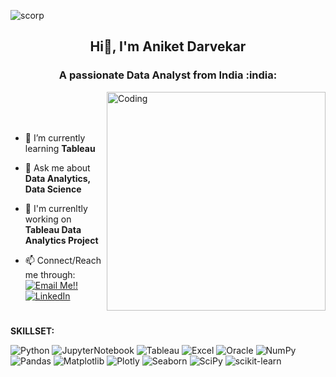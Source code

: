 
![scorp](https://komarev.com/ghpvc/?username=inferno-scorp)
<h2 align="center">Hi👋, I'm Aniket Darvekar</h2>
<h3 align="center">A passionate Data Analyst from India :india:</h3>
<img align="right" alt="Coding" width="350" src="https://i0.wp.com/barolainternship.com/wp-content/uploads/2021/06/ML-GIF.gif?resize=800%2C600&ssl=1">

<br>
<br>
<br>

* 🌱 I’m currently learning **Tableau**
* 💬 Ask me about **Data Analytics, Data Science**

* 🔭 I'm currenltly working on **Tableau Data Analytics Project**
* 📫 Connect/Reach me through: <a href="mailto:aniketdarvekar18@gmail.com">![Email Me!!](https://img.shields.io/badge/Gmail-D14836?style=for-the-badge&logo=gmail&logoColor=white)</a> <a href="https://www.linkedin.com/in/aniket-d-b3b208193/">![LinkedIn](https://img.shields.io/badge/LinkedIn-0077B5?style=for-the-badge&logo=linkedin&logoColor=white)</a>
<h1></h1>

**SKILLSET:**                                                   
                                                             
![Python](https://img.shields.io/badge/python-3670A0?style=for-the-badge&logo=python&logoColor=ffdd54) ![JupyterNotebook](https://img.shields.io/badge/jupyter-%23013243.svg?style=for-the-badge&logo=jupyter&logoColor=orange) ![Tableau](https://img.shields.io/badge/Tableau-E97627?style=for-the-badge&logo=Tableau&logoColor=white) ![Excel](https://img.shields.io/badge/Microsoft_Excel-217346?style=for-the-badge&logo=microsoft-excel&logoColor=white) ![Oracle](https://img.shields.io/badge/Oracle-F80000?style=for-the-badge&logo=Oracle&logoColor=white) ![NumPy](https://img.shields.io/badge/numpy-%23013243.svg?style=for-the-badge&logo=numpy&logoColor=white) ![Pandas](https://img.shields.io/badge/pandas-%23150458.svg?style=for-the-badge&logo=pandas&logoColor=white) ![Matplotlib](https://img.shields.io/badge/matplotlib-000000?style=for-the-badge&logo=matplotlib&logoColor=white)  ![Plotly](https://img.shields.io/badge/Plotly-%233F4F75.svg?style=for-the-badge&logo=plotly&logoColor=white) ![Seaborn](https://img.shields.io/badge/seaborn-39477F?style=for-the-badge&logo=realm&logoColor=white)  ![SciPy](https://img.shields.io/badge/SciPy-%230C55A5.svg?style=for-the-badge&logo=scipy&logoColor=%white) ![scikit-learn](https://img.shields.io/badge/scikit--learn-%23F7931E.svg?style=for-the-badge&logo=scikit-learn&logoColor=white) 
</p>

<br>
</p>





